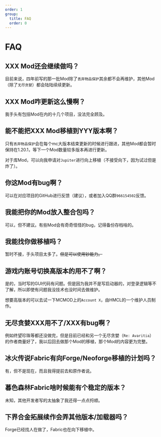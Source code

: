 ```yaml
---
order: 1
group: 
  title: FAQ
  order: 0
---
```


# FAQ

## XXX Mod还会继续做吗？

目前来说，四年前写的那一批Mod除了`丢弃物品保护`其余都不会再维护，其他Mod（除了`无尽贪婪`）都会陆陆续续更新。

## XXX Mod咋更新这么慢啊？

我手头有包括Mod在内的十几个项目，没法完全顾及。

## 能不能把XXX Mod移植到YYY版本啊？

只有`丢弃物品保护`会在每个mc大版本结束更新的时候进行跟进，其他Mod都会暂时保持在1.20.1，等下一个Mod数量较多版本再进行更新。

对于库Mod，可以向我申请对`Jupiter`进行向上移植（不接受向下，因为试过但是炸了）。

## 你这Mod有bug啊？

可以在对应项目的GitHub进行反馈（建议），或者加入QQ群`966154502`反馈。

## 我能把你的Mod放入整合包吗？

可以，但不建议。有些Mod会有奇奇怪怪的bug，记得备份存档啥的。

## 我能找你做移植吗？

暂时不接，手头项目太多了。~~但是可以使用钞能力。~~

## 游戏内账号切换高版本的用不了啊？

是的，当时写的GUI代码有问题。但是因为我并不是写启动器的，对登录逻辑等不了解，所以即使有问题我没技术也没时间去做维护。

想要高版本的可以去试一下MCMOD上的`Account X`，由HMCL的一个维护人员制作。

## 无尽贪婪XXX用不了/XXX有bug啊？

例如终望珍珠等都还没做完，但是目前已经和另一个无尽贪婪（`Re: Avaritia`）的作者商量好了，我以后回去做那个Mod的移植，那个Mod的内容更为完整。

## 冰火传说Fabric有向Forge/Neoforge移植的计划吗？

有，但不是现在，而且我得提前去和原作者说。

## 暮色森林Fabric啥时候能有个稳定的版本？

未知，其他开发者写的太抽象了我还得一点点捋顺。

## 下界合金拓展续作会弄其他版本/加载器吗？

Forge已经找人在做了，Fabric也在向下移植中。
